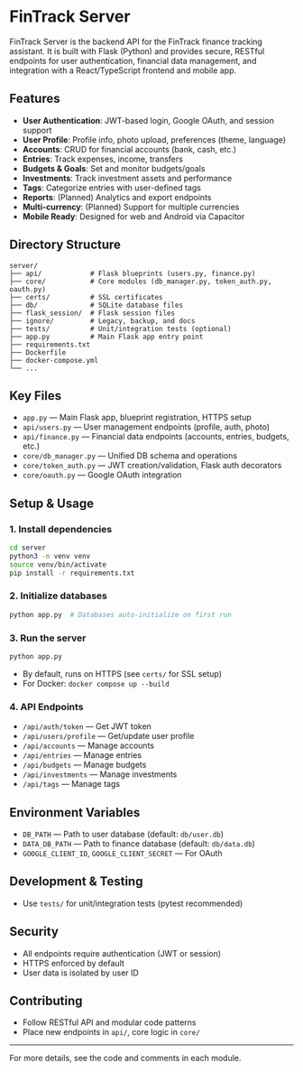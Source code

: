 # FinTrack Server

FinTrack Server is the backend API for the FinTrack finance tracking assistant. It is built with Flask (Python) and provides secure, RESTful endpoints for user authentication, financial data management, and integration with a React/TypeScript frontend and mobile app.

## Features

- **User Authentication**: JWT-based login, Google OAuth, and session support
- **User Profile**: Profile info, photo upload, preferences (theme, language)
- **Accounts**: CRUD for financial accounts (bank, cash, etc.)
- **Entries**: Track expenses, income, transfers
- **Budgets & Goals**: Set and monitor budgets/goals
- **Investments**: Track investment assets and performance
- **Tags**: Categorize entries with user-defined tags
- **Reports**: (Planned) Analytics and export endpoints
- **Multi-currency**: (Planned) Support for multiple currencies
- **Mobile Ready**: Designed for web and Android via Capacitor

## Directory Structure

```
server/
├── api/            # Flask blueprints (users.py, finance.py)
├── core/           # Core modules (db_manager.py, token_auth.py, oauth.py)
├── certs/          # SSL certificates
├── db/             # SQLite database files
├── flask_session/  # Flask session files
├── ignore/         # Legacy, backup, and docs
├── tests/          # Unit/integration tests (optional)
├── app.py          # Main Flask app entry point
├── requirements.txt
├── Dockerfile
├── docker-compose.yml
└── ...
```

## Key Files

- `app.py` — Main Flask app, blueprint registration, HTTPS setup
- `api/users.py` — User management endpoints (profile, auth, photo)
- `api/finance.py` — Financial data endpoints (accounts, entries, budgets, etc.)
- `core/db_manager.py` — Unified DB schema and operations
- `core/token_auth.py` — JWT creation/validation, Flask auth decorators
- `core/oauth.py` — Google OAuth integration

## Setup & Usage

### 1. Install dependencies
```bash
cd server
python3 -m venv venv
source venv/bin/activate
pip install -r requirements.txt
```

### 2. Initialize databases
```bash
python app.py  # Databases auto-initialize on first run
```

### 3. Run the server
```bash
python app.py
```
- By default, runs on HTTPS (see `certs/` for SSL setup)
- For Docker: `docker compose up --build`

### 4. API Endpoints
- `/api/auth/token` — Get JWT token
- `/api/users/profile` — Get/update user profile
- `/api/accounts` — Manage accounts
- `/api/entries` — Manage entries
- `/api/budgets` — Manage budgets
- `/api/investments` — Manage investments
- `/api/tags` — Manage tags

## Environment Variables
- `DB_PATH` — Path to user database (default: `db/user.db`)
- `DATA_DB_PATH` — Path to finance database (default: `db/data.db`)
- `GOOGLE_CLIENT_ID`, `GOOGLE_CLIENT_SECRET` — For OAuth

## Development & Testing
- Use `tests/` for unit/integration tests (pytest recommended)

## Security
- All endpoints require authentication (JWT or session)
- HTTPS enforced by default
- User data is isolated by user ID

## Contributing
- Follow RESTful API and modular code patterns
- Place new endpoints in `api/`, core logic in `core/`

---

For more details, see the code and comments in each module.

